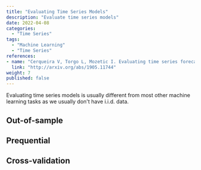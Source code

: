 ```yaml
---
title: "Evaluating Time Series Models"
description: "Evaluate time series models"
date: 2022-04-08
categories:
  - "Time Series"
tags:
  - "Machine Learning"
  - "Time Series"
references:
- name: "Cerqueira V, Torgo L, Mozetic I. Evaluating time series forecasting models: An empirical study on performance estimation methods. arXiv [cs.LG]. 2019. Available: http://arxiv.org/abs/1905.11744"
  link: "http://arxiv.org/abs/1905.11744"
weight: 7
published: false
---
```


Evaluating time series models is usually different from most other machine learning tasks as we usually don't have i.i.d. data.

## Out-of-sample




## Prequential


## Cross-validation


